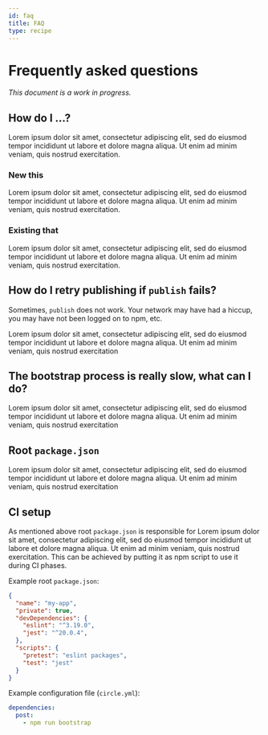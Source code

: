 ```yaml
---
id: faq
title: FAQ
type: recipe
---
```


# Frequently asked questions

_This document is a work in progress._

## How do I ...?

Lorem ipsum dolor sit amet, consectetur adipiscing elit, sed do eiusmod tempor incididunt ut labore et dolore magna aliqua. Ut enim ad minim veniam, quis nostrud exercitation.

### New this

Lorem ipsum dolor sit amet, consectetur adipiscing elit, sed do eiusmod tempor incididunt ut labore et dolore magna aliqua. Ut enim ad minim veniam, quis nostrud exercitation.

### Existing that

Lorem ipsum dolor sit amet, consectetur adipiscing elit, sed do eiusmod tempor incididunt ut labore et dolore magna aliqua. Ut enim ad minim veniam, quis nostrud exercitation.

## How do I retry publishing if `publish` fails?

Sometimes, `publish` does not work. Your network may have had a hiccup, you may have not been logged on to npm, etc.

Lorem ipsum dolor sit amet, consectetur adipiscing elit, sed do eiusmod tempor incididunt ut labore et dolore magna aliqua. Ut enim ad minim veniam, quis nostrud exercitation

## The bootstrap process is really slow, what can I do?

Lorem ipsum dolor sit amet, consectetur adipiscing elit, sed do eiusmod tempor incididunt ut labore et dolore magna aliqua. Ut enim ad minim veniam, quis nostrud exercitation

## Root `package.json`

Lorem ipsum dolor sit amet, consectetur adipiscing elit, sed do eiusmod tempor incididunt ut labore et dolore magna aliqua. Ut enim ad minim veniam, quis nostrud exercitation

## CI setup

As mentioned above root `package.json` is responsible for Lorem ipsum dolor sit amet, consectetur adipiscing elit, sed do eiusmod tempor incididunt ut labore et dolore magna aliqua. Ut enim ad minim veniam, quis nostrud exercitation.
This can be achieved by putting it as npm script to use it during CI phases.

Example root `package.json`:

```json
{
  "name": "my-app",
  "private": true,
  "devDependencies": {
    "eslint": "^3.19.0",
    "jest": "^20.0.4",
  },
  "scripts": {
    "pretest": "eslint packages",
    "test": "jest"
  }
}
```

Example configuration file (`circle.yml`):

```yml
dependencies:
  post:
    - npm run bootstrap
```
